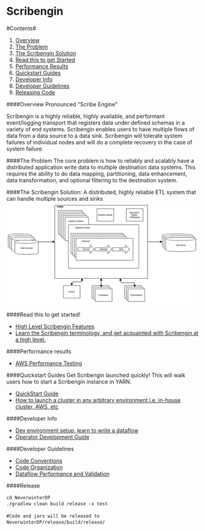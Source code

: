 
Scribengin
==========

#Contents#
1. [Overview](#overview)
2. [The Problem](#the-problem)
3. [The Scribengin Solution](#the-scribengin-solution)
4. [Read this to get Started](#read-this-to-get-started)
5. [Performance Results](#performance-results)
6. [Quickstart Guides](#quickstart-guides)
5. [Developer Info](#developer-info)
6. [Developer Guidelines](#developer-guidelines)
6. [Releasing Code](#release)

####Overview
Pronounced "Scribe Engine" 

Scribengin is a highly reliable, highly available, and performant event/logging transport that registers data under defined schemas in a variety of end systems.  Scribengin enables users to have multiple flows of data from a data source to a data sink. Scribengin will tolerate system failures of individual nodes and will do a complete recovery in the case of system failure.


####The Problem
The core problem is how to reliably and scalably have a distributed application write data to multiple destination data systems.  This requires the ability to do data mapping, partitioning, data enhancement, data transformation, and optional filtering to the destination system.

####The Scribengin Solution:
A distributed, highly reliable ETL system that can handle multiple sources and sinks
![Scribengin](docs/images/ScribeIntro.png "Scribengin")




####Read this to get started!

- [High Level Scribengin Features](docs/features.md)
- [Learn the Scribengin terminology, and get acquainted with Scribengin at a high level.](docs/terminology.md)

####Performance results

- [AWS Performance Testing](docs/performanceResults/perfJan2016.md)

####Quickstart Guides
Get Scribengin launched quickly!  This will walk users how to start a Scribengin instance in YARN.

- [QuickStart Guide](docs/development/deployment/scribengin-cluster-setup-quickstart.md)
- [How to launch a cluster in any arbitrary environment i.e. in-house cluster, AWS, etc](docs/development/deployment/arbitrary-cluster-guide.md)


####Developer Info
- [Dev environment setup, learn to write a dataflow](docs/development/dataflow/dataflowDevTableOfContents.md)
- [Operator Development Guide](docs/development/dataflow/operator-dev-guide.md)

####Developer Guidelines
- [Code Conventions](docs/development/code-convention-howto.md)
- [Code Organization](docs/development/code-organization-howto.md)
- [Dataflow Performance and Validation](docs/development/dataflow-performance-and-validation-howto.md)

####Release
```
cd NeverwinterDP
./gradlew clean build release -x test

#Code and jars will be released to NeverwinterDP/release/build/release/
```


  
